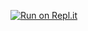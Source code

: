 [![Run on Repl.it](https://repl.it/badge/github/gokhangokcen1/1-2-3-GO)](https://repl.it/github/gokhangokcen1/1-2-3-GO)
